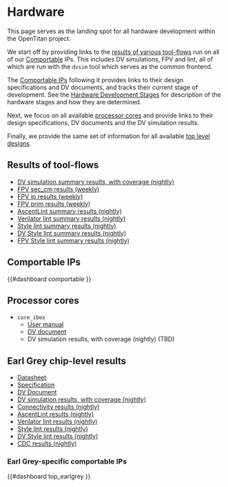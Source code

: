 # Hardware

This page serves as the landing spot for all hardware development within the OpenTitan project.

We start off by providing links to the [results of various tool-flows](#results-of-toolflows) run on all of our [Comportable](../doc/contributing/hw/comportability/README.md) IPs.
This includes DV simulations, FPV and lint, all of which are run with the `dvsim` tool which serves as the common frontend.

The [Comportable IPs](#comportable-ips) following it provides links to their design specifications and DV documents, and tracks their current stage of development.
See the [Hardware Development Stages](../doc/project_governance/development_stages.md) for description of the hardware stages and how they are determined.

Next, we focus on all available [processor cores](#processor-cores) and provide links to their design specifications, DV documents and the DV simulation results.

Finally, we provide the same set of information for all available [top level designs](#top-level-designs).

## Results of tool-flows

* [DV simulation summary results, with coverage (nightly)](https://reports.opentitan.org/integrated/hw/top_earlgrey/dv/summary/latest/report.html)
* [FPV sec_cm results (weekly)](https://reports.opentitan.org/integrated/hw/top_earlgrey/formal/sec_cm/summary/latest/report.html)
* [FPV ip results (weekly)](https://reports.opentitan.org/integrated/hw/top_earlgrey/formal/ip/summary/latest/report.html)
* [FPV prim results (weekly)](https://reports.opentitan.org/integrated/hw/top_earlgrey/formal/prim/summary/latest/report.html)
* [AscentLint summary results (nightly)](https://reports.opentitan.org/integrated/hw/top_earlgrey/lint/ascentlint/summary/latest/report.html)
* [Verilator lint summary results (nightly)](https://reports.opentitan.org/integrated/hw/top_earlgrey/lint/verilator/summary/latest/report.html)
* [Style lint summary results (nightly)](https://reports.opentitan.org/integrated/hw/top_earlgrey/lint/veriblelint/summary/latest/report.html)
* [DV Style lint summary results (nightly)](https://reports.opentitan.org/integrated/hw/top_earlgrey/dv/lint/veriblelint/summary/latest/report.html)
* [FPV Style lint summary results (nightly)](https://reports.opentitan.org/integrated/hw/top_earlgrey/fpv/lint/veriblelint/summary/latest/report.html)

## Comportable IPs

{{#dashboard comportable }}

## Processor cores

* `core_ibex`
  * [User manual](https://ibex-core.readthedocs.io/en/latest)
  * [DV document](https://ibex-core.readthedocs.io/en/latest/03_reference/verification.html)
  * DV simulation results, with coverage (nightly) (TBD)

## Earl Grey chip-level results

* [Datasheet](./top_earlgrey/doc/specification.md)
* [Specification](./top_earlgrey/doc/design/README.md)
* [DV Document](./top_earlgrey/dv/README.md)
* [DV simulation results, with coverage (nightly)](https://reports.opentitan.org/integrated/hw/top_earlgrey/dv/latest/report.html)
* [Connectivity results (nightly)](https://reports.opentitan.org/integrated/hw/top_earlgrey/conn/jaspergold/latest/report.html)
* [AscentLint results (nightly)](https://reports.opentitan.org/integrated/hw/top_earlgrey/lint/ascentlint/latest/report.html)
* [Verilator lint results (nightly)](https://reports.opentitan.org/integrated/hw/top_earlgrey/lint/verilator/latest/report.html)
* [Style lint results (nightly)](https://reports.opentitan.org/integrated/hw/top_earlgrey/lint/veriblelint/latest/report.html)
* [DV Style lint results (nightly)](https://reports.opentitan.org/integrated/hw/top_earlgrey/dv/lint/veriblelint/latest/report.html)
* [CDC results (nightly)](https://reports.opentitan.org/integrated/hw/top_earlgrey/cdc/latest/report.html)

### Earl Grey-specific comportable IPs

{{#dashboard top_earlgrey }}
